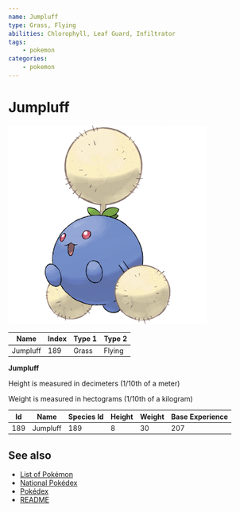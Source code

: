 ```yaml
---
name: Jumpluff
type: Grass, Flying
abilities: Chlorophyll, Leaf Guard, Infiltrator
tags:
    - pokemon
categories:
    - pokemon
---
```


# Jumpluff


![Jumpluff](images/189.png)

| **Name** | **Index** | **Type 1** | **Type 2** |
|----|----|----|----|
| Jumpluff | 189 | Grass | Flying  |

**Jumpluff** 


Height is measured in decimeters (1/10th of a meter)

Weight is measured in hectograms (1/10th of a kilogram)

| **Id** | **Name** | **Species Id** | **Height** | **Weight** | **Base Experience** |
|--------|----------|----------------|------------|------------|---------------------|
| 189 | Jumpluff | 189 | 8 | 30 | 207 |


## See also

- [List of Pokémon](../pokemon.md)
- [National Pokédex](../national_pokedex.md)
- [Pokédex](../pokedex.md)
- [README](../README.md)
